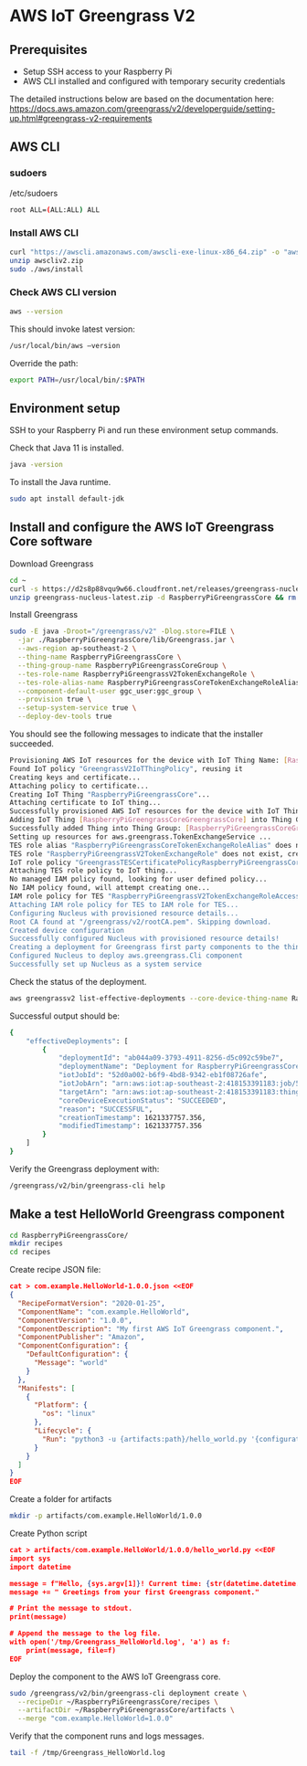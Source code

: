 # AWS IoT Greengrass V2

## Prerequisites

* Setup SSH access to your Raspberry Pi
* AWS CLI installed and configured with temporary security credentials

The detailed instructions below are based on the documentation here: https://docs.aws.amazon.com/greengrass/v2/developerguide/setting-up.html#greengrass-v2-requirements

## AWS CLI

### sudoers

/etc/sudoers

```bash
root ALL=(ALL:ALL) ALL
```

### Install AWS CLI

```bash
curl "https://awscli.amazonaws.com/awscli-exe-linux-x86_64.zip" -o "awscliv2.zip"
unzip awscliv2.zip
sudo ./aws/install
```

### Check AWS CLI version

```bash
aws --version
```

This should invoke latest version:

```bash
/usr/local/bin/aws —version
```

Override the path:

```bash
export PATH=/usr/local/bin/:$PATH
```

## Environment setup

SSH to your Raspberry Pi and run these environment setup commands.

Check that Java 11 is installed.

```bash
java -version
```

To install the Java runtime.

```bash
sudo apt install default-jdk
```

## Install and configure the AWS IoT Greengrass Core software

Download Greengrass

```bash
cd ~
curl -s https://d2s8p88vqu9w66.cloudfront.net/releases/greengrass-nucleus-latest.zip > greengrass-nucleus-latest.zip
unzip greengrass-nucleus-latest.zip -d RaspberryPiGreengrassCore && rm greengrass-nucleus-latest.zip
```

Install Greengrass

```bash
sudo -E java -Droot="/greengrass/v2" -Dlog.store=FILE \
  -jar ./RaspberryPiGreengrassCore/lib/Greengrass.jar \
  --aws-region ap-southeast-2 \
  --thing-name RaspberryPiGreengrassCore \
  --thing-group-name RaspberryPiGreengrassCoreGroup \
  --tes-role-name RaspberryPiGreengrassV2TokenExchangeRole \
  --tes-role-alias-name RaspberryPiGreengrassCoreTokenExchangeRoleAlias \
  --component-default-user ggc_user:ggc_group \
  --provision true \
  --setup-system-service true \
  --deploy-dev-tools true
```

You should see the following messages to indicate that the installer succeeded. 

```bash
Provisioning AWS IoT resources for the device with IoT Thing Name: [RaspberryPiGreengrassCoreGreengrassCore]...
Found IoT policy "GreengrassV2IoTThingPolicy", reusing it
Creating keys and certificate...
Attaching policy to certificate...
Creating IoT Thing "RaspberryPiGreengrassCore"...
Attaching certificate to IoT thing...
Successfully provisioned AWS IoT resources for the device with IoT Thing Name: [RaspberryPiGreengrassCoreGreengrassCore]!
Adding IoT Thing [RaspberryPiGreengrassCoreGreengrassCore] into Thing Group: [RaspberryPiGreengrassCoreGroup]...
Successfully added Thing into Thing Group: [RaspberryPiGreengrassCoreGroup]
Setting up resources for aws.greengrass.TokenExchangeService ... 
TES role alias "RaspberryPiGreengrassCoreTokenExchangeRoleAlias" does not exist, creating new alias...
TES role "RaspberryPiGreengrassV2TokenExchangeRole" does not exist, creating role...
IoT role policy "GreengrassTESCertificatePolicyRaspberryPiGreengrassCoreTokenExchangeRoleAlias" for TES Role alias not exist, creating policy...
Attaching TES role policy to IoT thing...
No managed IAM policy found, looking for user defined policy...
No IAM policy found, will attempt creating one...
IAM role policy for TES "RaspberryPiGreengrassV2TokenExchangeRoleAccess" created. This policy DOES NOT have S3 access, please modify it with your private components' artifact buckets/objects as needed when you create and deploy private components 
Attaching IAM role policy for TES to IAM role for TES...
Configuring Nucleus with provisioned resource details...
Root CA found at "/greengrass/v2/rootCA.pem". Skipping download.
Created device configuration
Successfully configured Nucleus with provisioned resource details!
Creating a deployment for Greengrass first party components to the thing group
Configured Nucleus to deploy aws.greengrass.Cli component
Successfully set up Nucleus as a system service
```

Check the status of the deployment.

```bash
aws greengrassv2 list-effective-deployments --core-device-thing-name RaspberryPiGreengrassCore
```

Successful output should be:

```bash
{
    "effectiveDeployments": [
        {
            "deploymentId": "ab044a09-3793-4911-8256-d5c092c59be7",
            "deploymentName": "Deployment for RaspberryPiGreengrassCoreGroup",
            "iotJobId": "52d0a002-b6f9-4bd8-9342-eb1f08726afe",
            "iotJobArn": "arn:aws:iot:ap-southeast-2:418153391183:job/52d0a002-b6f9-4bd8-9342-eb1f08726afe",
            "targetArn": "arn:aws:iot:ap-southeast-2:418153391183:thinggroup/RaspberryPiGreengrassCoreGroup",
            "coreDeviceExecutionStatus": "SUCCEEDED",
            "reason": "SUCCESSFUL",
            "creationTimestamp": 1621337757.356,
            "modifiedTimestamp": 1621337757.356
        }
    ]
}
```

Verify the Greengrass deployment with:

```bash
/greengrass/v2/bin/greengrass-cli help
```

## Make a test HelloWorld Greengrass component

```bash
cd RaspberryPiGreengrassCore/
mkdir recipes
cd recipes
```

Create recipe JSON file:

```json
cat > com.example.HelloWorld-1.0.0.json <<EOF
{
  "RecipeFormatVersion": "2020-01-25",
  "ComponentName": "com.example.HelloWorld",
  "ComponentVersion": "1.0.0",
  "ComponentDescription": "My first AWS IoT Greengrass component.",
  "ComponentPublisher": "Amazon",
  "ComponentConfiguration": {
    "DefaultConfiguration": {
      "Message": "world"
    }
  },
  "Manifests": [
    {
      "Platform": {
        "os": "linux"
      },
      "Lifecycle": {
        "Run": "python3 -u {artifacts:path}/hello_world.py '{configuration:/Message}'"
      }
    }
  ]
}
EOF
```

Create a folder for artifacts

```bash
mkdir -p artifacts/com.example.HelloWorld/1.0.0
```

Create Python script

```json
cat > artifacts/com.example.HelloWorld/1.0.0/hello_world.py <<EOF
import sys
import datetime

message = f"Hello, {sys.argv[1]}! Current time: {str(datetime.datetime.now())}."
message += " Greetings from your first Greengrass component."

# Print the message to stdout.
print(message)

# Append the message to the log file.
with open('/tmp/Greengrass_HelloWorld.log', 'a') as f:
    print(message, file=f)
EOF
```

Deploy the component to the AWS IoT Greengrass core.

```bash
sudo /greengrass/v2/bin/greengrass-cli deployment create \
  --recipeDir ~/RaspberryPiGreengrassCore/recipes \
  --artifactDir ~/RaspberryPiGreengrassCore/artifacts \
  --merge "com.example.HelloWorld=1.0.0"
```

Verify that the component runs and logs messages.

```bash
tail -f /tmp/Greengrass_HelloWorld.log
```







